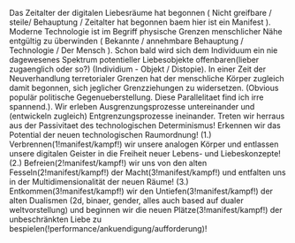 Das Zeitalter der digitalen Liebesräume hat begonnen ( Nicht greifbare / steile/ Behauptung / Zeitalter hat begonnen baem hier ist ein Manifest ).
Moderne Technologie ist im Begriff physische Grenzen menschlicher Nähe entgültig zu überwinden ( Bekannte / annehmbare Behauptung / Technologie / Der Mensch ).
Schon bald wird sich dem Individuum ein nie dagewesenes Spektrum potentieller Liebesobjekte offenbaren(lieber zugaenglich oder so?) (Individium - Objekt / Distopie).
In einer Zeit der Neuverhandlung terretorialer Grenzen hat der menschliche Körper zugleich damit begonnen, sich jeglicher Grenzziehungen zu widersetzen.
(Obvious populär politische Gegenueberstellung. Diese Parallelitaet find ich irre spannend.). Wir erleben Ausgrenzungsprozesse untereinander und (entwickeln zugleich) Entgrenzungsprozesse ineinander.
Treten wir herraus aus der Passivitaet des technologischen Determinismus! Erkennen wir das Potential der neuen technologischen Raumordnung!
(1.)
Verbrennen(1!manifest/kampf!) wir unsere analogen Körper und entlassen unsere digitalen Geister in die Freiheit neuer Lebens- und Liebeskonzepte!
(2.)
Befreien(2!manifest/kampf!) wir uns von den alten Fesseln(2!manifest/kampf!) der Macht(3!manifest/kampf!) und entfalten uns in der Multidimensionalität der neuen Räume!
(3.)
Entkommen(3!manifest/kampf!) wir den Untiefen(3!manifest/kampf!) der alten Dualismen (2d, binaer, gender, alles auch based auf dualer weltvorstellung) und beginnen wir die neuen Plätze(3!manifest/kampf!) der unbeschränkten Liebe zu bespielen(!performance/ankuendigung/aufforderung)!